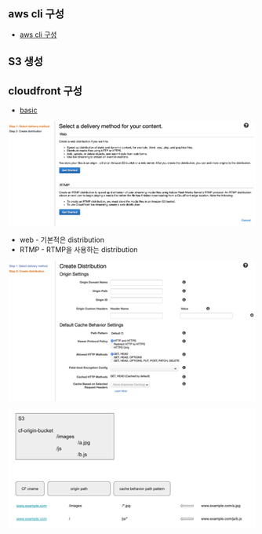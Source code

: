 ## aws cli 구성

* [aws cli 구성](./etc/aws-cli.md)

## S3 생성

## cloudfront 구성

* [basic](./etc/aws.md)

![cloudfront1](./etc/images/cloudfront1.png)

* web - 기본적은 distribution
* RTMP - RTMP을 사용하는 distribution

![cloudfront2](./etc/images/cloudfront2.png)

![cloudfront-path](./etc/images/cloudfront-path.png)
